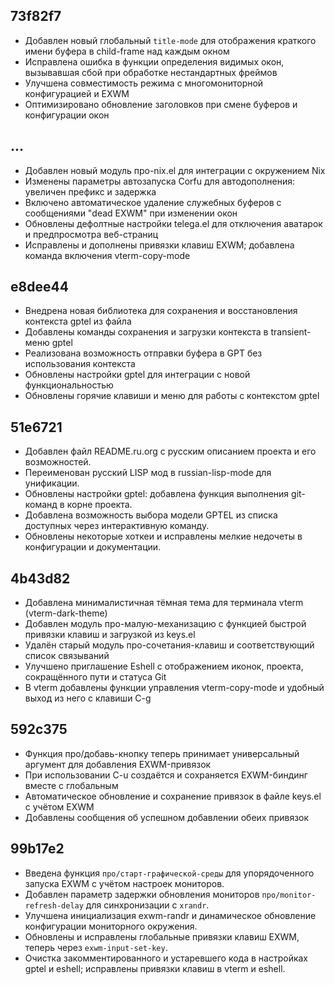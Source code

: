 ## 73f82f7
- Добавлен новый глобальный `title-mode` для отображения краткого имени буфера в child-frame над каждым окном
- Исправлена ошибка в функции определения видимых окон, вызывавшая сбой при обработке нестандартных фреймов
- Улучшена совместимость режима с многомониторной конфигурацией и EXWM
- Оптимизировано обновление заголовков при смене буферов и конфигурации окон

## ...
- Добавлен новый модуль про-nix.el для интеграции с окружением Nix  
- Изменены параметры автозапуска Corfu для автодополнения: увеличен префикс и задержка  
- Включено автоматическое удаление служебных буферов с сообщениями "dead EXWM" при изменении окон  
- Обновлены дефолтные настройки telega.el для отключения аватарок и предпросмотра веб-страниц  
- Исправлены и дополнены привязки клавиш EXWM; добавлена команда включения vterm-copy-mode
## e8dee44
- Внедрена новая библиотека для сохранения и восстановления контекста gptel из файла
- Добавлены команды сохранения и загрузки контекста в transient-меню gptel
- Реализована возможность отправки буфера в GPT без использования контекста
- Обновлены настройки gptel для интеграции с новой функциональностью
- Обновлены горячие клавиши и меню для работы с контекстом gptel

## 51e6721
- Добавлен файл README.ru.org с русским описанием проекта и его возможностей.
- Переименован русский LISP мод в russian-lisp-mode для унификации.
- Обновлены настройки gptel: добавлена функция выполнения git-команд в корне проекта.
- Добавлена возможность выбора модели GPTEL из списка доступных через интерактивную команду.
- Обновлены некоторые хоткеи и исправлены мелкие недочеты в конфигурации и документации.

## 4b43d82
- Добавлена минималистичная тёмная тема для терминала vterm (vterm-dark-theme)
- Добавлен модуль про-малую-механизацию с функцией быстрой привязки клавиш и загрузкой из keys.el
- Удалён старый модуль про-сочетания-клавиш и соответствующий список связываний
- Улучшено приглашение Eshell с отображением иконок, проекта, сокращённого пути и статуса Git
- В vterm добавлены функции управления vterm-copy-mode и удобный выход из него с клавиши C-g

## 592c375
- Функция про/добавь-кнопку теперь принимает универсальный аргумент для добавления EXWM-привязок
- При использовании C-u создаётся и сохраняется EXWM-биндинг вместе с глобальным
- Автоматическое обновление и сохранение привязок в файле keys.el с учётом EXWM
- Добавлены сообщения об успешном добавлении обеих привязок

## 99b17e2
- Введена функция `про/старт-графической-среды` для упорядоченного запуска EXWM с учётом настроек мониторов.
- Добавлен параметр задержки обновления мониторов `про/monitor-refresh-delay` для синхронизации с `xrandr`.
- Улучшена инициализация exwm-randr и динамическое обновление конфигурации мониторного окружения.
- Обновлены и исправлены глобальные привязки клавиш EXWM, теперь через `exwm-input-set-key`.
- Очистка закомментированного и устаревшего кода в настройках gptel и eshell; исправлены привязки клавиш в vterm и eshell.

